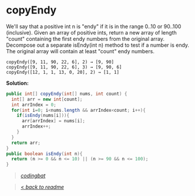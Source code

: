# copyEndy

We'll say that a positive int n is "endy" if it is in the range 0..10 or 90..100 (inclusive). Given an array of positive ints, return a new array of length "count" containing the first endy numbers from the original array. Decompose out a separate isEndy(int n) method to test if a number is endy. The original array will contain at least "count" endy numbers.

```
copyEndy([9, 11, 90, 22, 6], 2) → [9, 90]
copyEndy([9, 11, 90, 22, 6], 3) → [9, 90, 6]
copyEndy([12, 1, 1, 13, 0, 20], 2) → [1, 1]
```

**Solution:**

```java
public int[] copyEndy(int[] nums, int count) {
  int[] arr = new int[count];
  int arrIndex = 0;
  for(int i=0; i<nums.length && arrIndex<count; i++){
    if(isEndy(nums[i])){
      arr[arrIndex] = nums[i];
      arrIndex++;
    }
  }
  return arr;
}
public boolean isEndy(int n){
  return (n >= 0 && n <= 10) || (n >= 90 && n <= 100);
}
```

> _[codingbat](https://codingbat.com/prob/p130124)_

> [< _back to readme_](/README.md)